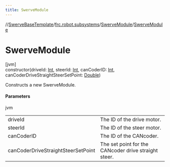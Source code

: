 ```yaml
---
title: SwerveModule
---
```

//[SwerveBaseTemplate](../../../index.html)/[frc.robot.subsystems](../index.html)/[SwerveModule](index.html)/[SwerveModule](-swerve-module.html)



# SwerveModule



[jvm]\
constructor(driveId: [Int](https://kotlinlang.org/api/latest/jvm/stdlib/kotlin/-int/index.html), steerId: [Int](https://kotlinlang.org/api/latest/jvm/stdlib/kotlin/-int/index.html), canCoderID: [Int](https://kotlinlang.org/api/latest/jvm/stdlib/kotlin/-int/index.html), canCoderDriveStraightSteerSetPoint: [Double](https://kotlinlang.org/api/latest/jvm/stdlib/kotlin/-double/index.html))



Constructs a new SwerveModule.



#### Parameters


jvm

| | |
|---|---|
| driveId | The ID of the drive motor. |
| steerId | The ID of the steer motor. |
| canCoderID | The ID of the CANcoder. |
| canCoderDriveStraightSteerSetPoint | The set point for the CANcoder drive straight steer. |




